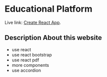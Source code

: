 # Educational Platform

Live link: [Create React App](https://github.com/facebook/create-react-app).

## Description About this website

* use react 
* use react bootstrap
* use react pdf
* more components
* use accordion

